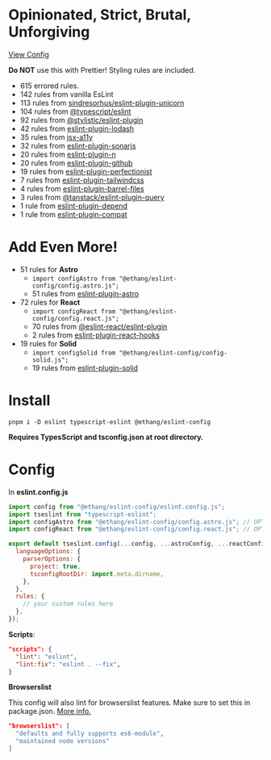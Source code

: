 # Opinionated, Strict, Brutal, Unforgiving

[View Config](https://eslint-config-ethang.pages.dev/rules)

**Do NOT** use this with Prettier! Styling rules are included.

* 615 errored rules.
* 142 rules from vanilla EsLint
* 113 rules from [sindresorhus/eslint-plugin-unicorn](https://github.com/sindresorhus/eslint-plugin-unicorn)
* 104 rules from [@typescript/eslint](https://github.com/typescript-eslint/typescript-eslint)
* 92 rules from [@stylistic/eslint-plugin](https://eslint.style/)
* 42 rules from [eslint-plugin-lodash](https://github.com/wix-incubator/eslint-plugin-lodash)
* 35 rules from [jsx-a11y](https://github.com/jsx-eslint/eslint-plugin-jsx-a11y)
* 32 rules from [eslint-plugin-sonarjs](https://github.com/SonarSource/eslint-plugin-sonarjs)
* 20 rules from [eslint-plugin-n](https://github.com/eslint-community/eslint-plugin-n/tree/67bbfdf3c6862dcbfe455a4afbd83fa60f9d1ea4)
* 20 rules from [eslint-plugin-github](https://github.com/github/eslint-plugin-github)
* 19 rules from [eslint-plugin-perfectionist](https://github.com/azat-io/eslint-plugin-perfectionist)
* 7 rules from [eslint-plugin-tailwindcss](https://github.com/francoismassart/eslint-plugin-tailwindcss)
* 4 rules from [eslint-plugin-barrel-files](https://github.com/thepassle/eslint-plugin-barrel-files)
* 3 rules from [@tanstack/eslint-plugin-query](https://tanstack.com/query/latest/docs/eslint/eslint-plugin-query)
* 1 rule from [eslint-plugin-depend](https://github.com/es-tooling/eslint-plugin-depend/tree/main)
* 1 rule from [eslint-plugin-compat](https://github.com/amilajack/eslint-plugin-compat)

# Add Even More!
* 51 rules for **Astro**
  * `import configAstro from "@ethang/eslint-config/config.astro.js";`
  * 51 rules from [eslint-plugin-astro](https://github.com/ota-meshi/eslint-plugin-astro)
* 72 rules for **React**
  * `import configReact from "@ethang/eslint-config/config.react.js";`
  * 70 rules from [@eslint-react/eslint-plugin](https://eslint-react.xyz/)
  * 2 rules from [eslint-plugin-react-hooks](https://github.com/facebook/react/tree/main/packages/eslint-plugin-react-hooks)
* 19 rules for **Solid**
  * `import configSolid from "@ethang/eslint-config/config-solid.js";`
  * 19 rules from [eslint-plugin-solid](https://github.com/solidjs-community/eslint-plugin-solid)

# Install

`pnpm i -D eslint typescript-eslint @ethang/eslint-config`

**Requires TypesScript and tsconfig.json at root directory.**

# Config

In **eslint.config.js**

```js
import config from "@ethang/eslint-config/eslint.config.js";
import tseslint from "typescript-eslint";
import configAstro from "@ethang/eslint-config/config.astro.js"; // OPTIONAL
import configReact from "@ethang/eslint-config/config.react.js"; // OPTIONAL

export default tseslint.config(...config, ...astroConfig, ...reactConfig, {
  languageOptions: {
    parserOptions: {
      project: true,
      tsconfigRootDir: import.meta.dirname,
    },
  },
  rules: {
    // your custom rules here
  },
});
```

**Scripts**:

```json
"scripts": {
  "lint": "eslint",
  "lint:fix": "eslint . --fix",
}
```

**Browserslist**

This config will also lint for browserslist features. Make sure to set this in package.json. [More info.](https://github.com/browserslist/browserslist)

```json
"browserslist": [
  "defaults and fully supports es6-module",
  "maintained node versions"
]
```
